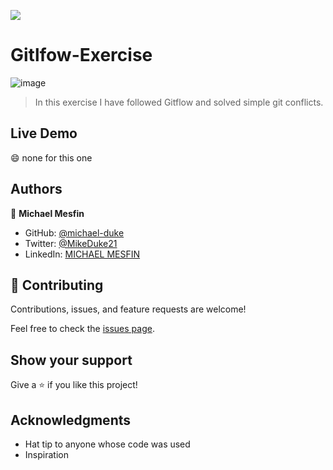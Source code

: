 ![](https://img.shields.io/badge/Microverse-blueviolet)
# Gitlfow-Exercise
![image](https://user-images.githubusercontent.com/84629565/185989744-e4413606-ee25-41bd-9f0a-a6fe9bd50497.png)
>In this exercise I have followed Gitflow and solved simple git conflicts.
## Live Demo 

:smile: none for this one

## Authors

👤 **Michael Mesfin**

- GitHub: [@michael-duke](https://github.com/michael-duke)
- Twitter: [@MikeDuke21](https://twitter.com/MikeDuke21)
- LinkedIn: [MICHAEL MESFIN](https://linkedin.com/in/https://www.linkedin.com/in/michael-21-duke/)

## 🤝 Contributing

Contributions, issues, and feature requests are welcome!

Feel free to check the [issues page](../../issues/).

## Show your support

Give a ⭐️ if you like this project!

## Acknowledgments

- Hat tip to anyone whose code was used
- Inspiration